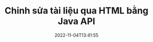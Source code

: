 ---
############################# Static ############################
layout: "product"
date: 2022-11-04T13:41:55
draft: false

product: "Editor"
product_tag: "editor"
platform: "Java"
platform_tag: "java"

############################# Head ############################
head_title: "API trình soạn thảo tài liệu Java | Chỉnh sửa Tệp văn bản XML Web Word bằng HTML"
head_description: "API biên tập tài liệu cho Java. Tải các tệp Microsoft Word, XML, web & văn bản sang HTML và chuyển đổi trở lại định dạng ban đầu sau khi thao tác."

############################# Header ############################
title: "Chỉnh sửa tài liệu qua HTML bằng Java API"
description: "Tích hợp các ứng dụng Java với trình soạn thảo HTML để thao tác tài liệu và chuyển đổi trở lại định dạng ban đầu."
button:
    enable: true

############################# SubMenu ############################
submenu:
    enable: true
    
    left:
        img_alt: "GroupDocs.Editor for Java"
        image: "https://www.groupdocs.cloud/templates/groupdocs/images/product-logos/groupdocs-editor-java.png"
        product: "GroupDocs.Editor"
        platform: "Java"

    middle:
        button:
            # button loop
            - link: "#overview"
              text: "Tổng quan"

            # button loop
            - link: "#features"
              text: "Đặc trưng"

            # button loop
            - link: "#support"
              text: "Ủng hộ"

            # button loop
            - link: "https://products.groupdocs.app/editor"
              text: "Bản thử trực tiếp"

            # button loop
            - link: "https://purchase.groupdocs.com/pricing/editor/java"
              text: "Định giá"

    right:
        link_download: "https://downloads.groupdocs.com/editor"
        link_learn: "https://docs.groupdocs.com/editor/java/"
        link_buy: "https://purchase.groupdocs.com"

############################# Overview ############################
overview:
    enable: true
    content: |
      GroupDocs.Editor cho Java API cho phép chỉnh sửa tài liệu dưới dạng HTML. API hỗ trợ nhiều định dạng tài liệu và có thể được tích hợp với bất kỳ trình soạn thảo HTML bên ngoài, mã nguồn mở hoặc trả phí nào. Editor API sẽ xử lý để tải tài liệu, chuyển đổi nó sang HTML, cung cấp HTML cho giao diện người dùng bên ngoài và sau đó lưu HTML vào tài liệu gốc sau khi thao tác. Nó cũng có thể được sử dụng để tạo các bảng tính Microsoft Word, Excel, tệp PowerPoint, định dạng OpenDocument, tài liệu XML và TXT khác nhau.
    tabs:
      enable: true     
      
      ## TAB ONE ##
      tab_one:
        description: |
          Sau đây là tổng quan về GroupDocs.Editor cho Java:

        left:
          enable: true
          icon: "fab fa-html5"
          title: "Thao tác bằng HTML"
          content: |
            * Tải tài liệu được hỗ trợ
            * Chỉnh sửa Nội dung bằng HTML
            * Chỉnh sửa kiểu có liên quan
            * Chuyển đổi sang định dạng gốc
      
      ## TAB TWO ##
      tab_two:
        description: |
          GroupDocs.Editor cho Java hỗ trợ [các định dạng tệp] sau (https://docs.groupdocs.com/editor/java/supported-document-formats/)

        left:
          enable: true
          table:
            # table loop
            - title: "Microsoft Office"
              content: |
                * **Microsoft Word**: DOC, DOCX, DOCM, DOT, DOTM, DOTX, FlatOPC, WordML, RTF
                * **Microsoft Excel**: XLS, XLSX, XLSM, XLT, XLTX, XLTM, XLSB, XLAM, CSV, TSV, SXC, SpreadsheetML, DIF, DSV
                * **Microsoft PowerPoint**: PPT, PPTX, PPTM, PPS, PPSX, PPSM, POT, POTX, POTM

        right:
          enable: true
          table:
            # table loop
            - title: "Họ định dạng khác"
              content: |
                * **Định dạng OpenDocument**: ODT, OTT, ODS, FODS, ODP, OTP
                * **Định dạng OpenDocument**: MSG, MBOX, EML, EMLX
                * **Định dạng web**: HTML, MHTML, CHM, XML, TXT
                * **Định dạng web**: MOBI, AZW3, ePub

      ## TAB THREE ##
      tab_three:
        description: |
          GroupDocs.Editor cho Java hỗ trợ các Hệ điều hành, Khung & Trình quản lý Gói sau:
        
        left:
          enable: true
          table:
            # table loop
            - icon: "fab fa-windows"
              title: "Các hệ điều hành"
              content: |
                * Microsoft Windows Desktop
                * Microsoft Windows Server
                * Linux
                * MacOS

            # table loop
            - icon: "fas fa-code"
              title: "Khung được hỗ trợ"
              content: |
                * Java 7 (1.7) +

        right:
          enable: true
          table:
            # table loop
            - icon: "fas fa-cogs"
              title: "Môi trường phát triển"
              content: |
                * NetBeans
                * IntelliJ IDEA
                * Eclipse
            # table loop
            - icon: "fas fa-tools"
              title: "Xây dựng công cụ tự động hóa"
              content: |
                * Maven

############################# Features ############################
features:
    enable: true
    title: "GroupDocs.Editor cho các tính năng Java"

    feature:
      # feature loop
      - icon: "fas fa-copy"
        content: "Tích hợp trình soạn thảo HTML dễ dàng"

      # feature loop
      - icon: "fas fa-eye"
        content: "Chuyển đổi tài liệu sang HTML DOM"

      # feature loop
      - icon: "fas fa-bolt"
        content: "Trích xuất nội dung HTML từ luồng tài liệu"
      
      # feature loop
      - icon: "fas fa-file-powerpoint"
        content: "Tải, chỉnh sửa và lưu các định dạng tệp Word, Excel & PowerPoint"

      # feature loop
      - icon: "fas fa-code"
        content: "Tìm nạp HTML cùng với các phần tử nhúng"

      # feature loop
      - icon: "fas fa-cloud"
        content: "Nhập, Xem và Chỉnh sửa Tài liệu XML"

      # feature loop
      - icon: "fas fa-remove-format"
        content: "Chuyển nội dung HTML & Lưu tài nguyên được nhúng"

      # feature loop
      - icon: "fas fa-comment-slash"
        content: "Xem, chỉnh sửa và lưu tài liệu xử lý văn bản ở chế độ Paginal"

      # feature loop
      - icon: "fas fa-location-arrow"
        content: "Lấy nội dung của thẻ nội dung HTML từ tệp"

      # feature loop
      - icon: "fas fa-border-all"
        content: "Trích xuất nội dung CSS của tệp HTML"

      # feature loop
      - icon: "fas fa-wrench"
        content: "Sử dụng nội dung chuỗi để lấy HTML DOM và chuyển đổi thành tệp"

      # feature loop
      - icon: "fas fa-columns"
        content: "Chuyển đổi HTML DOM với các phần tử nhúng"

      # feature loop
      - icon: "fas fa-file-word"
        content: "Chuyển đổi tệp có nhiều định dạng trong HTML để chỉnh sửa"

      # feature loop
      - icon: "fas fa-envelope"
        content: "Nhận thông tin meta của tài liệu đầu vào mà không cần chỉnh sửa"

      # feature loop
      - icon: "fas fa-print"
        content: "Lưu tài liệu đã chỉnh sửa sang định dạng tệp văn bản thuần túy"

      # feature loop
      - icon: "fas fa-file-archive"
        content: "Độ chính xác của chuyển đổi"

      # feature loop
      - icon: "fas fa-lock"
        content: "Áp dụng mật khẩu cho tài liệu đầu ra"

      # feature loop
      - icon: "fas fa-file-code"
        content: "Cơ sở dữ liệu (DB) bất khả tri"
      
      # feature loop
      - icon: "fas fa-fill-drip"
        content: "Giao diện người dùng (UI) bất khả tri"

      # feature loop
      - icon: "fas fa-file-excel"
        content: "Hỗ trợ cấp phép được đo lường"

    more_feature:
      # more_feature_loop
      - title: "Chuyển đổi chính xác sang và từ HTML DOM"
        content: |
          Sử dụng GroupDocs.Editor cho Java cho phép bạn xây dựng các ứng dụng trong Java tải tài liệu có định dạng tệp được hỗ trợ để chuyển đổi nó thành Mô hình đối tượng tài liệu HTML (DOM) cùng với các phần tử liên quan của nó, ví dụ: CSS. Hơn nữa, API Java Editor của chúng tôi cho phép bạn chỉnh sửa HTML trong bất kỳ Trình chỉnh sửa HTML phổ biến nào. Sau khi các sửa đổi cần thiết của bạn được thực hiện xong, GroupDocs.Editor cho Java sẽ giúp bạn chuyển đổi HTML kết quả này trở lại định dạng tệp ban đầu.
          
          ```java
          // Create Editor class by loading an input document
          Editor editor = new Editor("Sample.docx");

          // Open document for edit and obtain EditableDocument
          EditableDocument original = editor.edit();

          // Obtain all-embedded HTML from it
          String allEmbeddedInside = original.getEmbeddedHtml();

          // If necessary, obtain pure HTML-markup, CSS, images and other resources in separate form

          // Whole HTML-markup, without any resources
          String completeHtmlMarkup = original.getContent();

          // Only HTML->BODY content, useful for most of WYSIWYG-editors
          String onlyInnerBody = original.getBodyContent();

          // All CSS stylesheets
          List<CssText> stylesheets = original.getCss();

          // All images, including raster and vector, but without CSS gradients
          List<IImageResource> images = original.getImages();

          // All font resources
          List<FontResourceBase> fonts = original.getFonts();

          // finally, send this content to your WYSIWYG HTML-editor
          ```
      # more_feature_loop
      - title: "Tải và tìm nạp các phần tử liên kết"
        content: "GroupDocs.Editor cho Java API cho phép bạn tìm nạp các phần tử được liên kết từ các tài liệu có định dạng được hỗ trợ, chẳng hạn như hình ảnh, CSS, phông chữ và hơn thế nữa. Sau đó, bạn có thể tải các phần tử liên quan đã tìm nạp này, duyệt qua và lưu chúng riêng biệt với tệp HTML cuối cùng và có đầu ra được quản lý tốt."

############################# Support ############################
support:
    enable: true

############################# Solutions ############################
solutions:
    enable: true
    title: "GroupDocs.Editor cung cấp các API chỉnh sửa tài liệu cho các môi trường phát triển phổ biến khác"

    solution:
        # solution loop
        - img_alt: "GroupDocs.Editor for .NET"
          image: "https://www.groupdocs.cloud/templates/groupdocs/images/product-logos/groupdocs-editor-net.png"
          product: "GroupDocs.Editor"
          platform: ".NET"
          link: "/editor/net/"

############################# Back to top ###############################
back_to_top:
  enable: true
---